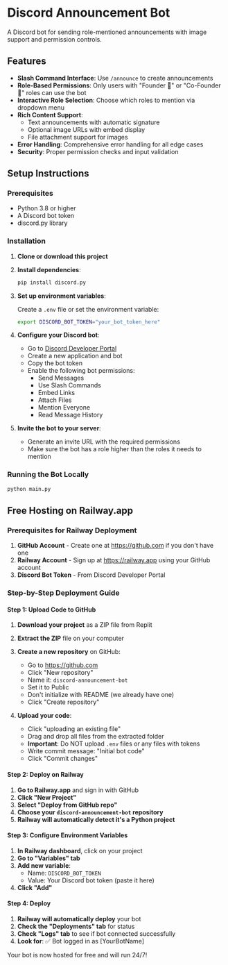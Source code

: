 # Discord Announcement Bot

A Discord bot for sending role-mentioned announcements with image support and permission controls.

## Features

- **Slash Command Interface**: Use `/announce` to create announcements
- **Role-Based Permissions**: Only users with "Founder 👑" or "Co-Founder 👑" roles can use the bot
- **Interactive Role Selection**: Choose which roles to mention via dropdown menu
- **Rich Content Support**:
  - Text announcements with automatic signature
  - Optional image URLs with embed display
  - File attachment support for images
- **Error Handling**: Comprehensive error handling for all edge cases
- **Security**: Proper permission checks and input validation

## Setup Instructions

### Prerequisites

- Python 3.8 or higher
- A Discord bot token
- discord.py library

### Installation

1. **Clone or download this project**

2. **Install dependencies**:
   ```bash
   pip install discord.py
   ```

3. **Set up environment variables**:
   
   Create a `.env` file or set the environment variable:
   ```bash
   export DISCORD_BOT_TOKEN="your_bot_token_here"
   ```

4. **Configure your Discord bot**:
   - Go to [Discord Developer Portal](https://discord.com/developers/applications)
   - Create a new application and bot
   - Copy the bot token
   - Enable the following bot permissions:
     - Send Messages
     - Use Slash Commands
     - Embed Links
     - Attach Files
     - Mention Everyone
     - Read Message History

5. **Invite the bot to your server**:
   - Generate an invite URL with the required permissions
   - Make sure the bot has a role higher than the roles it needs to mention

### Running the Bot Locally

```bash
python main.py
```

## Free Hosting on Railway.app

### Prerequisites for Railway Deployment

1. **GitHub Account** - Create one at https://github.com if you don't have one
2. **Railway Account** - Sign up at https://railway.app using your GitHub account
3. **Discord Bot Token** - From Discord Developer Portal

### Step-by-Step Deployment Guide

#### Step 1: Upload Code to GitHub

1. **Download your project** as a ZIP file from Replit
2. **Extract the ZIP** file on your computer
3. **Create a new repository** on GitHub:
   - Go to https://github.com
   - Click "New repository"
   - Name it: `discord-announcement-bot`
   - Set it to Public
   - Don't initialize with README (we already have one)
   - Click "Create repository"

4. **Upload your code**:
   - Click "uploading an existing file"
   - Drag and drop all files from the extracted folder
   - **Important**: Do NOT upload `.env` files or any files with tokens
   - Write commit message: "Initial bot code"
   - Click "Commit changes"

#### Step 2: Deploy on Railway

1. **Go to Railway.app** and sign in with GitHub
2. **Click "New Project"**
3. **Select "Deploy from GitHub repo"**
4. **Choose your `discord-announcement-bot` repository**
5. **Railway will automatically detect it's a Python project**

#### Step 3: Configure Environment Variables

1. **In Railway dashboard**, click on your project
2. **Go to "Variables" tab**
3. **Add new variable**:
   - Name: `DISCORD_BOT_TOKEN`
   - Value: Your Discord bot token (paste it here)
4. **Click "Add"**

#### Step 4: Deploy

1. **Railway will automatically deploy** your bot
2. **Check the "Deployments" tab** for status
3. **Check "Logs" tab** to see if bot connected successfully
4. **Look for**: ✅ Bot logged in as [YourBotName]

Your bot is now hosted for free and will run 24/7!
